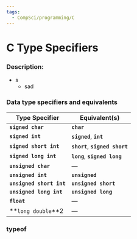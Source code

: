 ```yaml
---
tags:
  - CompSci/programming/C
---
```

# C Type Specifiers
### Description:
- s
	- sad
### Data type specifiers and equivalents
| Type Specifier           | Equivalent(s)                   |
| ------------------------ | ------------------------------- |
| **`signed char`**        | **`char`**                      |
| **`signed int`**         | **`signed`**, **`int`**         |
| **`signed short int`**   | **`short`**, **`signed short`** |
| **`signed long int`**    | **`long`**, **`signed long`**   |
| **`unsigned char`**      | —                               |
| **`unsigned int`**       | **`unsigned`**                  |
| **`unsigned short int`** | **`unsigned short`**            |
| **`unsigned long int`**  | **`unsigned long`**             |
| **`float`**              | —                               |
| **`long double`**2       | —                               |
### typeof